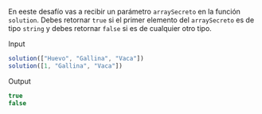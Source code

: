 En eeste desafío vas a recibir un parámetro `arraySecreto` en la función `solution`. Debes retornar `true` si el primer elemento del `arraySecreto` es de tipo `string` y debes retornar `false` si es de cualquier otro tipo.

Input

```js
solution(["Huevo", "Gallina", "Vaca"])
solution([1, "Gallina", "Vaca"])
```

Output

```js
true
false
```
